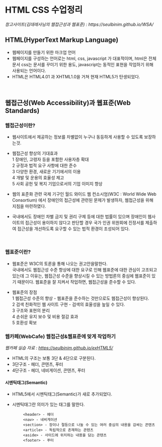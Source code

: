 <h1>HTML CSS 수업정리 </h1>
<cite>참고사이트(김데레사님의 웹접근성과 웹표준) : https://seulbinim.github.io/WSA/ </cite>

## HTML(HyperText Markup Language)
* 웹페이지를 만들기 위한 마크업 언어<br>
* 웹페이지를 구성하는 언어로는 html, css, javascript 가 대표적이며, html은 전체 문서 css는 문서를 꾸미기 위한 용도, javascript는 동적인 표현을 작업하기 위해 사용되는 언어이다.<br>
* HTML은 HTML4.01 과 XHTML1.0을 거쳐 현재 HTML5가 탄생되었다.
<br>


## 웹접근성(Web Accessibility)과 웹표준(Web Standards)
### 웹접근성이란?
- 웹사이트에서 제공하는 정보를 차별없이 누구나 동등하게 사용할 수 있도록 보장하는것.
* 웹접근성 향상의 기대효과 <br>
1 장애인, 고령자 등을 포함한 사용자층 확대<br>
2 규정과 법적 요구 사항에 대한 준수<br>
3 다양한 환경, 새로운 기기에서의 이용<br>
4 개발 및 운용의 효율성 제고<br>
5 사회 공헌 및 복지 기업으로서의 기업 이미지 향상

* 웹의 표준화 관련 국제 기구인 월드 와이드 웹 컨소시엄(W3C : World Wide Web Consortium) 에서 장애인의 접근성에 관련된 문제가 발생하자, 웹접근성을 위해 지침을 마련하였다. 
* 국내에서도 장애인 차별 금지 및 권리 구제 등에 대한 법률이 있으며 장애인이 웹사이트의 접근성이 용이하지 않다고 판단할 경우 국가 인권 위원회에 진정서를 제출하여 접근성을 개선하도록 요구할 수 있는 법적 환경이 조성되어 있다.


<br>

### 웹표준이란?
- 웹표준은 W3C의 토론을 통해 나오는 권고안을말한다.<br>
국내에서도 웹접근성 수준 향상에 대한 요구로 인해 웹표준에 대한 관심이 고조되고 있는데 그 이유는, 웹접근성 수준을 향상시킬 수 있는 방법론의 중심에 웹표준이 있기 때문이다.
웹표준을 잘 지켜서 작업하면, 웹접근성을 준수할 수 있다.

* 웹표준의 장점<br>
1 웹접근성 수준의 향상 - 웹표준을 준수하는 것만으로도 웹접근성이 향상된다. <br>
2 검색 친화적인 웹 사이트 구현 - 검색의 효울성을 높일 수 있다.<br>
3 구조와 표현의 분리 <br>
4 손쉬운 유지 보수 및 비용 절감 효과<br>
5 호환성 확보


### 웹카페(WebCafe) 웹접근성&웹표준에 맞게 작업하기
<cite>웹카페 실습 자료 : https://seulbinim.github.io/exHTML5/</cite>

* HTML의 구조는 보통 3단 & 4단으로 구분된다.
* 3단구조 - 헤더, 콘텐츠, 푸터
* 4단구조 - 헤더, 네비게이션, 콘텐츠, 푸터

#### 시멘틱태그(Semantic)
* HTML5에서 시멘틱태그(Semantic)가 새로 추가되었다.
- 시멘틱태그란 의미가 있는 태그를 말한다.

   ```
        <header> - 헤더
        <nav> - 네비게이션
        <section> - 장이나 절등으로 나눌 수 있는 여러 중심의 내용을 감싸는 콘텐츠
        <article> - 독립적으로 존재하는 콘텐츠
        <aside> - 사이드에 위치하는 내용을 담는 콘텐츠
        <footer> - 푸터
    ```

